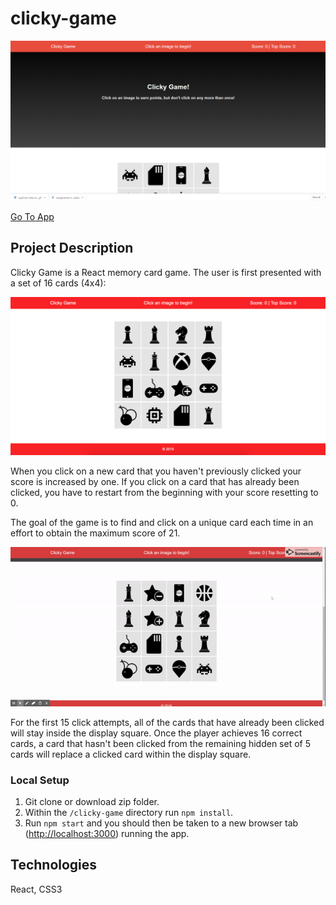 # clicky-game

![Clicky Game Screenshot](./media/clicky-game.png)

[Go To App](https://romansenin.github.io/clicky-game/)

## Project Description

Clicky Game is a React memory card game. The user is first presented with a set of 16 cards (4x4):

![Display Square](./media/display-square.png)

When you click on a new card that you haven't previously clicked your score is increased by one. If you click on a card that has already been clicked, you have to restart from the beginning with your score resetting to 0.

The goal of the game is to find and click on a unique card each time in an effort to obtain the maximum score of 21.

![Clicky Game Gif](./media/clicky-game.gif)

For the first 15 click attempts, all of the cards that have already been clicked will stay inside the display square. Once the player achieves 16 correct cards, a card that hasn't been clicked from the remaining hidden set of 5 cards will replace a clicked card within the display square.

### Local Setup

1. Git clone or download zip folder.
1. Within the `/clicky-game` directory run `npm install`.
1. Run `npm start` and you should then be taken to a new browser tab ([http://localhost:3000](http://localhost:3000)) running the app.

## Technologies

React, CSS3
